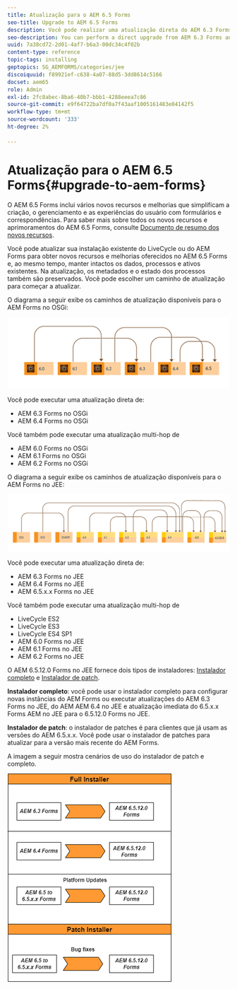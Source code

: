 ```yaml
---
title: Atualização para o AEM 6.5 Forms
seo-title: Upgrade to AEM 6.5 Forms
description: Você pode realizar uma atualização direta do AEM 6.3 Forms e do AEM 6.4 Forms para o AEM 6.5 Forms.
seo-description: You can perform a direct upgrade from AEM 6.3 Forms and AEM 6.4 Forms to AEM 6.5 Forms.
uuid: 7a38cd72-2d01-4af7-b6a3-00dc34c4f02b
content-type: reference
topic-tags: installing
geptopics: SG_AEMFORMS/categories/jee
discoiquuid: f89921ef-c638-4a07-88d5-3dd8614c5166
docset: aem65
role: Admin
exl-id: 2fc8abec-8ba6-40b7-bbb1-4288eeea7c86
source-git-commit: e9f64722ba7df0a7f43aaf1005161483e04142f5
workflow-type: tm+mt
source-wordcount: '333'
ht-degree: 2%

---
```


# Atualização para o AEM 6.5 Forms{#upgrade-to-aem-forms}

O AEM 6.5 Forms inclui vários novos recursos e melhorias que simplificam a criação, o gerenciamento e as experiências do usuário com formulários e correspondências. Para saber mais sobre todos os novos recursos e aprimoramentos do AEM 6.5 Forms, consulte [Documento de resumo dos novos recursos](../../forms/using/whats-new.md).

Você pode atualizar sua instalação existente do LiveCycle ou do AEM Forms para obter novos recursos e melhorias oferecidos no AEM 6.5 Forms e, ao mesmo tempo, manter intactos os dados, processos e ativos existentes. Na atualização, os metadados e o estado dos processos também são preservados. Você pode escolher um caminho de atualização para começar a atualizar.

O diagrama a seguir exibe os caminhos de atualização disponíveis para o AEM Forms no OSGi:

![Fluxo de atualização do OSGi](do-not-localize/osgi-upgrade-path.png)

Você pode executar uma atualização direta de:

* AEM 6.3 Forms no OSGi
* AEM 6.4 Forms no OSGi

Você também pode executar uma atualização multi-hop de

* AEM 6.0 Forms no OSGi
* AEM 6.1 Forms no OSGi
* AEM 6.2 Forms no OSGi

O diagrama a seguir exibe os caminhos de atualização disponíveis para o AEM Forms no JEE:

![](do-not-localize/jee-upgrade-6-5.png)

Você pode executar uma atualização direta de:

* AEM 6.3 Forms no JEE
* AEM 6.4 Forms no JEE
* AEM 6.5.x.x Forms no JEE

Você também pode executar uma atualização multi-hop de

* LiveCycle ES2
* LiveCycle ES3
* LiveCycle ES4 SP1
* AEM 6.0 Forms no JEE
* AEM 6.1 Forms no JEE
* AEM 6.2 Forms no JEE

O AEM 6.5.12.0 Forms no JEE fornece dois tipos de instaladores: [Instalador completo](https://experienceleague.adobe.com/docs/experience-manager-release-information/aem-release-updates/forms-updates/aem-forms-releases.html) e [Instalador de patch](https://experienceleague.adobe.com/docs/experience-manager-release-information/aem-release-updates/forms-updates/aem-forms-releases.html).

**Instalador completo**: você pode usar o instalador completo para configurar novas instâncias do AEM Forms ou executar atualizações do AEM 6.3 Forms no JEE, do AEM AEM 6.4 no JEE e atualização imediata do 6.5.x.x Forms AEM no JEE para o 6.5.12.0 Forms no JEE.

**Instalador de patch**: o instalador de patches é para clientes que já usam as versões do AEM 6.5.x.x. Você pode usar o instalador de patches para atualizar para a versão mais recente do AEM Forms.

A imagem a seguir mostra cenários de uso do instalador de patch e completo.

![Instalador Completo e Instalador de Patch](/help/forms/using/assets/full-and-patch-installer.png)

<!--
[Work in Progress]

Migration involves moving only assets (PDF, XDP, images, adaptive forms, correspondence management assets) from one server to another - processes (LCA), settings, configurations, and a few other pieces of metadata are not migrated. Perform the following steps to migrate to AEM 6.3 Forms:

1. Set up a fresh environment of [AEM 6.3 Forms](https://adobe.com/go/learn_aemforms_documentation_63).
1. Move XDP or other compatible assets to the freshly set instance. For detailed instructions, see [Importing and exporting assets to AEM Forms](../../forms/using/import-export-forms-templates.md). [
   ](../../forms/using/import-export-forms-templates.md)
1. Build the required services, if any.

   For example, if you are using AEM Forms on JEE Document Services, changes are required in the code to use document services available in AEM Forms on OSGi.

1. Perform post-installation activities:

    * **Run Migration Utility**

      The migration utility makes the adaptive forms and correspondence management assets of earlier versions compatible with AEM 6.3 forms. You can download the utility from AEM Software Distribution. For step-by-step information to configure and use the migration utility, see [migration utility](../../forms/using/migration-utility.md) documentation.

    * **Reconfigure Adobe Sign**

      If you had Adobe Sign configured in the previous version of AEM Forms, then reconfigure Adobe Sign from AEM Cloud services. For more details, see [Integrate Adobe Sign with AEM Forms](../../forms/using/adobe-sign-integration-adaptive-forms.md).

      Moreover, AEM 6.3 Forms release has introduced many new Adobe Sign features. For step-by-step information to use Adobe Sign, see [Using Adobe Sign in an adaptive form](../../forms/using/working-with-adobe-sign.md).

    * **Reconfigure analytics and reports**

      In AEM 6.3 Forms, traffic variable for source and success event for impression are not available. So, when you upgrade to AEM 6.3 Forms, AEM Forms stops sending data to Adobe Analytics server and analytics reports for adaptive forms are not available. Moreover, AEM 6.3 Forms introduces traffic variable for the version of form analytics and success event for the amount of time spent on a field. So, reconfigure analytics and reports for your AEM Forms environment. For detailed steps, see [Configuring analytics and reports](../../forms/using/configure-analytics-forms-documents.md).

      Methods to calculate average fill time for forms and average read time for have changed. So, when you upgrade to AEM 6.3 forms, older data (data from previous AEM Forms release) for these metrics is available only in Adobe Analytics. It is not visible in AEM Forms analytics reports. For these metrics, AEM Forms analytics reports display data which is captured after performing the upgrade.
      
      -->
